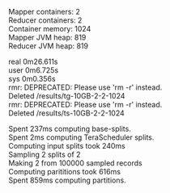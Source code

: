 Mapper containers: 2  
Reducer containers: 2  
Container memory: 1024  
Mapper JVM heap: 819  
Reducer JVM heap: 819  
  
real    0m26.611s  
user    0m6.725s  
sys     0m0.356s  
rmr: DEPRECATED: Please use 'rm -r' instead.  
Deleted /results/tg-10GB-2-2-1024  
rmr: DEPRECATED: Please use 'rm -r' instead.  
Deleted /results/ts-10GB-2-2-1024  
  
Spent 237ms computing base-splits.  
Spent 2ms computing TeraScheduler splits.  
Computing input splits took 240ms  
Sampling 2 splits of 2  
Making 2 from 100000 sampled records  
Computing parititions took 616ms  
Spent 859ms computing partitions.  
